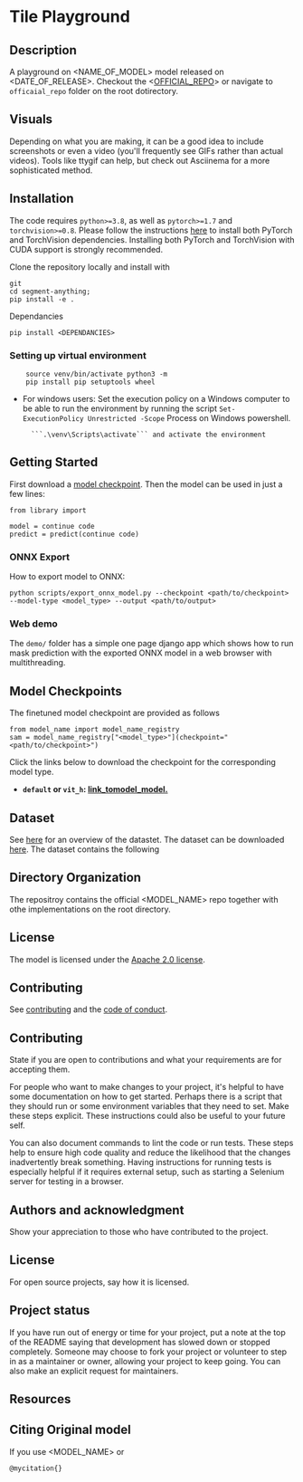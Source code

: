 # Tile Playground  

## Description
A playground on <NAME_OF_MODEL> model released on <DATE_OF_RELEASE>.
Checkout the <[OFFICIAL_REPO](here)> or navigate to ```officaial_repo``` folder on the root dotirectory.

## Visuals
Depending on what you are making, it can be a good idea to include screenshots or even a video (you'll frequently see GIFs rather than actual videos). Tools like ttygif can help, but check out Asciinema for a more sophisticated method.

## Installation

The code requires `python>=3.8`, as well as `pytorch>=1.7` and `torchvision>=0.8`. Please follow the instructions [here](https://pytorch.org/get-started/locally/) to install both PyTorch and TorchVision dependencies. Installing both PyTorch and TorchVision with CUDA support is strongly recommended.

Clone the repository locally and install with

```
git 
cd segment-anything;
pip install -e .
```

Dependancies
```
pip install <DEPENDANCIES>
```
### Setting up virtual environment
```python3 -m venv venv 
    source venv/bin/activate python3 -m 
    pip install pip setuptools wheel
```
- For windows users:
        Set the execution policy on a Windows computer to be able to run the environment by running the script ```Set-ExecutionPolicy Unrestricted -Scope``` Process on Windows powershell.

        ```.\venv\Scripts\activate``` and activate the environment 


## <a name="GettingStarted"></a>Getting Started

First download a [model checkpoint](model_checkpoints_option). 
Then the model can be used in just a few lines:

```
from library import

model = continue code
predict = predict(continue code)

```


### ONNX Export

How to export model to ONNX:

```
python scripts/export_onnx_model.py --checkpoint <path/to/checkpoint> --model-type <model_type> --output <path/to/output>
```

### Web demo

The `demo/` folder has a simple one page django app which shows how to run mask prediction with the exported ONNX model in a web browser with multithreading.

## <a name="Models"></a>Model Checkpoints

The finetuned model checkpoint are provided as follows

```
from model_name import model_name_registry
sam = model_name_registry["<model_type>"](checkpoint="<path/to/checkpoint>")
```

Click the links below to download the checkpoint for the corresponding model type.

- **`default` or `vit_h`: [ link_tomodel_model.](link.pth)**

## Dataset

See [here](#) for an overview of the datastet. The dataset can be downloaded [here](). 
The dataset contains the following

## <a name="Models"></a>Directory Organization
The repositroy contains the official <MODEL_NAME> repo together with othe implementations on the root directory.


## License

The model is licensed under the [Apache 2.0 license](LICENSE).

## Contributing

See [contributing](CONTRIBUTING.md) and the [code of conduct](CODE_OF_CONDUCT.md).

## Contributing
State if you are open to contributions and what your requirements are for accepting them.

For people who want to make changes to your project, it's helpful to have some documentation on how to get started. Perhaps there is a script that they should run or some environment variables that they need to set. Make these steps explicit. These instructions could also be useful to your future self.

You can also document commands to lint the code or run tests. These steps help to ensure high code quality and reduce the likelihood that the changes inadvertently break something. Having instructions for running tests is especially helpful if it requires external setup, such as starting a Selenium server for testing in a browser.

## Authors and acknowledgment
Show your appreciation to those who have contributed to the project.

## License
For open source projects, say how it is licensed.

## Project status
If you have run out of energy or time for your project, put a note at the top of the README saying that development has slowed down or stopped completely. Someone may choose to fork your project or volunteer to step in as a maintainer or owner, allowing your project to keep going. You can also make an explicit request for maintainers.

## Resources

## Citing Original model

If you use <MODEL_NAME> or 

```
@mycitation{}

```

